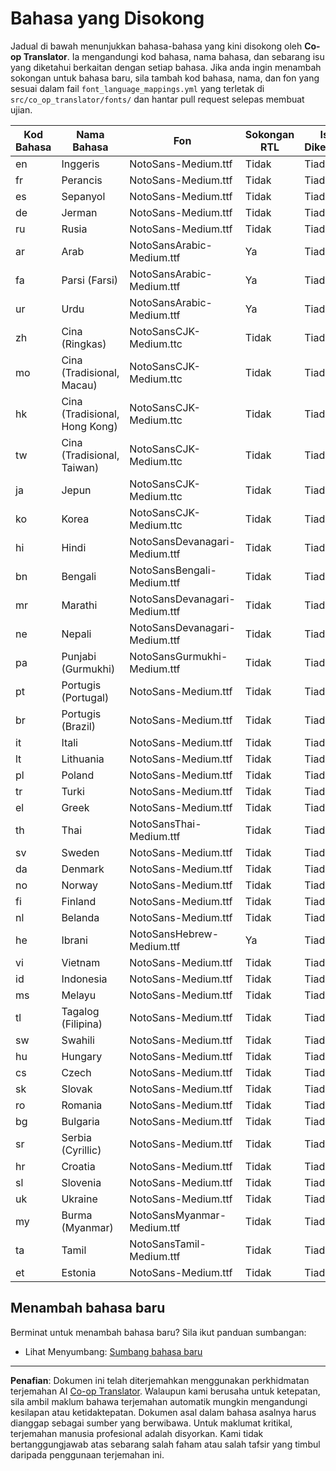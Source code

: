 <!--
CO_OP_TRANSLATOR_METADATA:
{
  "original_hash": "badae5ee6451cc1a6e367cfe5ba92efa",
  "translation_date": "2025-10-15T03:40:23+00:00",
  "source_file": "getting_started/supported-languages.md",
  "language_code": "ms"
}
-->
# Bahasa yang Disokong

Jadual di bawah menunjukkan bahasa-bahasa yang kini disokong oleh **Co-op Translator**. Ia mengandungi kod bahasa, nama bahasa, dan sebarang isu yang diketahui berkaitan dengan setiap bahasa. Jika anda ingin menambah sokongan untuk bahasa baru, sila tambah kod bahasa, nama, dan fon yang sesuai dalam fail `font_language_mappings.yml` yang terletak di `src/co_op_translator/fonts/` dan hantar pull request selepas membuat ujian.

| Kod Bahasa    | Nama Bahasa                | Fon                                 | Sokongan RTL | Isu Diketahui |
|---------------|---------------------------|-------------------------------------|--------------|---------------|
| en            | Inggeris                  | NotoSans-Medium.ttf                 | Tidak        | Tiada         |
| fr            | Perancis                  | NotoSans-Medium.ttf                 | Tidak        | Tiada         |
| es            | Sepanyol                  | NotoSans-Medium.ttf                 | Tidak        | Tiada         |
| de            | Jerman                    | NotoSans-Medium.ttf                 | Tidak        | Tiada         |
| ru            | Rusia                     | NotoSans-Medium.ttf                 | Tidak        | Tiada         |
| ar            | Arab                      | NotoSansArabic-Medium.ttf           | Ya           | Tiada         |
| fa            | Parsi (Farsi)             | NotoSansArabic-Medium.ttf           | Ya           | Tiada         |
| ur            | Urdu                      | NotoSansArabic-Medium.ttf           | Ya           | Tiada         |
| zh            | Cina (Ringkas)            | NotoSansCJK-Medium.ttc              | Tidak        | Tiada         |
| mo            | Cina (Tradisional, Macau) | NotoSansCJK-Medium.ttc              | Tidak        | Tiada         |
| hk            | Cina (Tradisional, Hong Kong) | NotoSansCJK-Medium.ttc          | Tidak        | Tiada         |
| tw            | Cina (Tradisional, Taiwan) | NotoSansCJK-Medium.ttc             | Tidak        | Tiada         |
| ja            | Jepun                     | NotoSansCJK-Medium.ttc              | Tidak        | Tiada         |
| ko            | Korea                     | NotoSansCJK-Medium.ttc              | Tidak        | Tiada         |
| hi            | Hindi                     | NotoSansDevanagari-Medium.ttf       | Tidak        | Tiada         |
| bn            | Bengali                   | NotoSansBengali-Medium.ttf          | Tidak        | Tiada         |
| mr            | Marathi                   | NotoSansDevanagari-Medium.ttf       | Tidak        | Tiada         |
| ne            | Nepali                    | NotoSansDevanagari-Medium.ttf       | Tidak        | Tiada         |
| pa            | Punjabi (Gurmukhi)        | NotoSansGurmukhi-Medium.ttf         | Tidak        | Tiada         |
| pt            | Portugis (Portugal)       | NotoSans-Medium.ttf                 | Tidak        | Tiada         |
| br            | Portugis (Brazil)         | NotoSans-Medium.ttf                 | Tidak        | Tiada         |
| it            | Itali                     | NotoSans-Medium.ttf                 | Tidak        | Tiada         |
| lt            | Lithuania                 | NotoSans-Medium.ttf                 | Tidak        | Tiada         |
| pl            | Poland                    | NotoSans-Medium.ttf                 | Tidak        | Tiada         |
| tr            | Turki                     | NotoSans-Medium.ttf                 | Tidak        | Tiada         |
| el            | Greek                     | NotoSans-Medium.ttf                 | Tidak        | Tiada         |
| th            | Thai                      | NotoSansThai-Medium.ttf             | Tidak        | Tiada         |
| sv            | Sweden                    | NotoSans-Medium.ttf                 | Tidak        | Tiada         |
| da            | Denmark                   | NotoSans-Medium.ttf                 | Tidak        | Tiada         |
| no            | Norway                    | NotoSans-Medium.ttf                 | Tidak        | Tiada         |
| fi            | Finland                   | NotoSans-Medium.ttf                 | Tidak        | Tiada         |
| nl            | Belanda                   | NotoSans-Medium.ttf                 | Tidak        | Tiada         |
| he            | Ibrani                    | NotoSansHebrew-Medium.ttf           | Ya           | Tiada         |
| vi            | Vietnam                   | NotoSans-Medium.ttf                 | Tidak        | Tiada         |
| id            | Indonesia                 | NotoSans-Medium.ttf                 | Tidak        | Tiada         |
| ms            | Melayu                    | NotoSans-Medium.ttf                 | Tidak        | Tiada         |
| tl            | Tagalog (Filipina)        | NotoSans-Medium.ttf                 | Tidak        | Tiada         |
| sw            | Swahili                   | NotoSans-Medium.ttf                 | Tidak        | Tiada         |
| hu            | Hungary                   | NotoSans-Medium.ttf                 | Tidak        | Tiada         |
| cs            | Czech                     | NotoSans-Medium.ttf                 | Tidak        | Tiada         |
| sk            | Slovak                    | NotoSans-Medium.ttf                 | Tidak        | Tiada         |
| ro            | Romania                   | NotoSans-Medium.ttf                 | Tidak        | Tiada         |
| bg            | Bulgaria                  | NotoSans-Medium.ttf                 | Tidak        | Tiada         |
| sr            | Serbia (Cyrillic)         | NotoSans-Medium.ttf                 | Tidak        | Tiada         |
| hr            | Croatia                   | NotoSans-Medium.ttf                 | Tidak        | Tiada         |
| sl            | Slovenia                  | NotoSans-Medium.ttf                 | Tidak        | Tiada         |
| uk            | Ukraine                   | NotoSans-Medium.ttf                 | Tidak        | Tiada         |
| my            | Burma (Myanmar)           | NotoSansMyanmar-Medium.ttf          | Tidak        | Tiada         |
| ta            | Tamil                     | NotoSansTamil-Medium.ttf            | Tidak        | Tiada         |
| et            | Estonia                   | NotoSans-Medium.ttf                 | Tidak        | Tiada         |

## Menambah bahasa baru

Berminat untuk menambah bahasa baru? Sila ikut panduan sumbangan:

- Lihat Menyumbang: <a href="../CONTRIBUTING.md#contribute-a-new-language">Sumbang bahasa baru</a>

---

**Penafian**:
Dokumen ini telah diterjemahkan menggunakan perkhidmatan terjemahan AI [Co-op Translator](https://github.com/Azure/co-op-translator). Walaupun kami berusaha untuk ketepatan, sila ambil maklum bahawa terjemahan automatik mungkin mengandungi kesilapan atau ketidaktepatan. Dokumen asal dalam bahasa asalnya harus dianggap sebagai sumber yang berwibawa. Untuk maklumat kritikal, terjemahan manusia profesional adalah disyorkan. Kami tidak bertanggungjawab atas sebarang salah faham atau salah tafsir yang timbul daripada penggunaan terjemahan ini.
